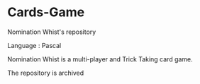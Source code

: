 # Cards-Game
Nomination Whist's repository

Language : Pascal

Nomination Whist is a multi-player and Trick Taking card game.

The repository is archived
